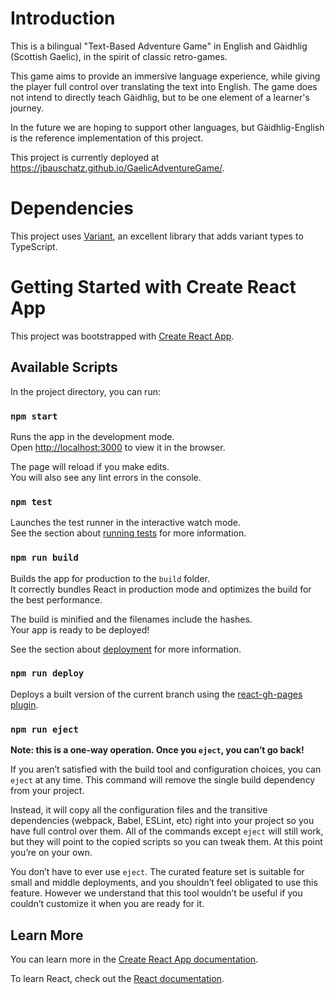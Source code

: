 # Introduction
This is a bilingual "Text-Based Adventure Game" in English and Gàidhlig (Scottish Gaelic), in the spirit of classic retro-games.

This game aims to provide an immersive language experience, while giving the player full control over translating the text into English. The game does not intend to directly teach Gàidhlig, but to be one element of a learner's journey.

In the future we are hoping to support other languages, but Gàidhlig-English is the reference implementation of this project.

This project is currently deployed at https://jbauschatz.github.io/GaelicAdventureGame/.

# Dependencies

This project uses [Variant](https://paarthenon.github.io/variant/docs/next/intro/), an excellent library that adds variant types to TypeScript.

# Getting Started with Create React App

This project was bootstrapped with [Create React App](https://github.com/facebook/create-react-app).

## Available Scripts

In the project directory, you can run:

### `npm start`

Runs the app in the development mode.\
Open [http://localhost:3000](http://localhost:3000) to view it in the browser.

The page will reload if you make edits.\
You will also see any lint errors in the console.

### `npm test`

Launches the test runner in the interactive watch mode.\
See the section about [running tests](https://facebook.github.io/create-react-app/docs/running-tests) for more information.

### `npm run build`

Builds the app for production to the `build` folder.\
It correctly bundles React in production mode and optimizes the build for the best performance.

The build is minified and the filenames include the hashes.\
Your app is ready to be deployed!

See the section about [deployment](https://facebook.github.io/create-react-app/docs/deployment) for more information.

### `npm run deploy`
Deploys a built version of the current branch using the [react-gh-pages plugin](https://github.com/gitname/react-gh-pages).

### `npm run eject`

**Note: this is a one-way operation. Once you `eject`, you can’t go back!**

If you aren’t satisfied with the build tool and configuration choices, you can `eject` at any time. This command will remove the single build dependency from your project.

Instead, it will copy all the configuration files and the transitive dependencies (webpack, Babel, ESLint, etc) right into your project so you have full control over them. All of the commands except `eject` will still work, but they will point to the copied scripts so you can tweak them. At this point you’re on your own.

You don’t have to ever use `eject`. The curated feature set is suitable for small and middle deployments, and you shouldn’t feel obligated to use this feature. However we understand that this tool wouldn’t be useful if you couldn’t customize it when you are ready for it.

## Learn More

You can learn more in the [Create React App documentation](https://facebook.github.io/create-react-app/docs/getting-started).

To learn React, check out the [React documentation](https://reactjs.org/).
